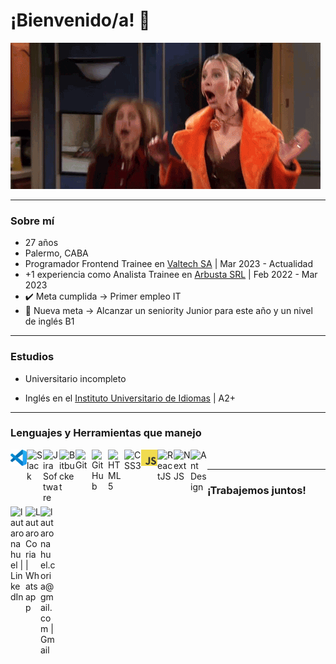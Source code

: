 # ¡Bienvenido/a! 🙌

![Gif de Pheobe y Rachel saltando de alegría](https://github.com/lautaronahuelc/lautaronahuelc/blob/main/gif-friends.gif)

***

### Sobre mí

* 27 años
* Palermo, CABA
* Programador Frontend Trainee en [Valtech SA](https://www.valtech.com/es-ar/) | Mar 2023 - Actualidad
* +1 experiencia como Analista Trainee en [Arbusta SRL](https://arbusta.net/) | Feb 2022 - Mar 2023
* ✔️ Meta cumplida → Primer empleo IT
* 🎯 Nueva meta → Alcanzar un seniority Junior para este año y un nivel de inglés B1

***

### Estudios

* Universitario incompleto

* Inglés en el [Instituto Universitario de Idiomas](https://cui.edu.ar/) | A2+

***

### Lenguajes y Herramientas que manejo

<img align="left" alt="Visual Studio Code" title="Visual Studio Code" width="26px" src="https://raw.githubusercontent.com/github/explore/80688e429a7d4ef2fca1e82350fe8e3517d3494d/topics/visual-studio-code/visual-studio-code.png" />

<img align="left" alt="Slack" title="Slack" width="26px" src="https://cdn-icons-png.flaticon.com/512/2111/2111615.png" />

<img align="left" alt="Jira Software" title="Jira Software" width="26px" src="https://wac-cdn-2.atlassian.com/image/upload/f_auto,q_auto/dam/jcr:b544631f-b225-441b-9e05-57b7fd0d495b/Jira%20Software@2x-icon-blue.png" />

<img align="left" alt="Bitbucket" title="Bitbucket" width="26px" src="https://upload.wikimedia.org/wikipedia/commons/thumb/0/0e/Bitbucket-blue-logomark-only.svg/1200px-Bitbucket-blue-logomark-only.svg.png" />

<img align="left" alt="Git" title="Git" width="26px" src="https://git-scm.com/images/logos/downloads/Git-Icon-1788C.png" />

<img align="left" alt="GitHub" title="GitHub" width="26px" src="https://cdn-icons-png.flaticon.com/512/25/25231.png" />

<img align="left" alt="HTML5" title="HTML5" width="26px" src="https://cdn-icons-png.flaticon.com/512/732/732212.png" />

<img align="left" alt="CSS3" title="CSS3" width="27px" src="https://lenguajecss.com/assets/logo.svg" />

<img align="left" alt="JavaScript" title="JavaScript" width="26px" src="https://raw.githubusercontent.com/github/explore/80688e429a7d4ef2fca1e82350fe8e3517d3494d/topics/javascript/javascript.png" />

<img align="left" alt="ReactJS" title="ReactJS" width="26px" src="http://ibthemespro.com/docs/beny/img/side-nav/cmm4.png" />

<img align="left" alt="NextJS" title="NextJS" width="27px" src="https://www.drupal.org/files/project-images/nextjs-icon-dark-background.png" />

<img align="left" alt="Ant Design" title="Ant Design" width="27px" src="https://seeklogo.com/images/A/ant-design-logo-EAB6B3D5D9-seeklogo.com.png" />
<br/>

***

### ¡Trabajemos juntos!

[<img align="left" alt="lautaronahuel | LinkedIn" width="24px" src="https://cdn-icons-png.flaticon.com/512/174/174857.png"/>][linkedin]
[<img align="left" alt="Lautaro Coria | Whatsapp" width="24px" src="https://cdn-icons-png.flaticon.com/512/220/220236.png"/>][whatsapp]
[<img align="left" alt="lautaronahuel.coria@gmail.com | Gmail" width="24px" src="https://cdn-icons-png.flaticon.com/512/732/732200.png"/>][gmail]


[linkedin]: https://www.linkedin.com/in/lautaronahuel/
[whatsapp]: https://wa.me/1128816544
[gmail]: mailto:lautaro.coria@proton.me
